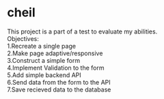 # cheil

This project is a part of a test to evaluate my abilities.<br />
Objectives:<br />
  1.Recreate a single page<br />
  2.Make page adaptive/responsive<br />
  3.Construct a simple form<br />
  4.Implement Validation to the form<br />
  5.Add simple backend API<br />
  6.Send data from the form to the API<br />
  7.Save recieved data to the database<br />
